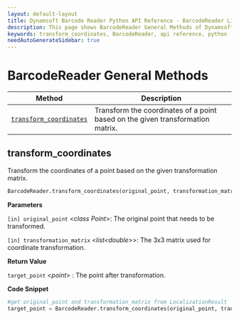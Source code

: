 ```yaml
---
layout: default-layout
title: Dynamsoft Barcode Reader Python API Reference - BarcodeReader LiceGeneralnse Methods
description: This page shows BarcodeReader General Methods of Dynamsoft Barcode Reader Python Edition.
keywords: transform_coordinates, BarcodeReader, api reference, python
needAutoGenerateSidebar: true
---
```



# BarcodeReader General Methods

  | Method               | Description |
  |----------------------|-------------|
  | [`transform_coordinates`](#transform_coordinates) | Transform the coordinates of a point based on the given transformation matrix.  |
  
## transform_coordinates

Transform the coordinates of a point based on the given transformation matrix.

```python
BarcodeReader.transform_coordinates(original_point, transformation_matrix)
```

**Parameters**  

`[in] original_point` <*class Point*>: The original point that needs to be transformed.  

`[in] transformation_matrix` <*list\<double\>*>: The 3x3 matrix used for coordinate transformation.

**Return Value**  

`target_point` <*point*> : The point after transformation.

**Code Snippet**  

```python
#get original_point and transformation_matrix from LocalizationResult
target_point = BarcodeReader.transform_coordinates(original_point, transformation_matrix)
```
